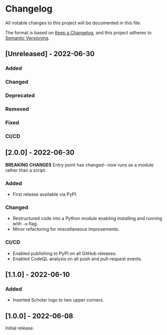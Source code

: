 # Changelog
All notable changes to this project will be documented in this file.

The format is based on [Keep a Changelog](https://keepachangelog.com/en/1.0.0/),
and this project adheres to [Semantic Versioning](https://semver.org/spec/v2.0.0.html).

## [Unreleased] - 2022-06-30

### Added
  
### Changed

### Deprecated

### Removed

### Fixed

### CI/CD


## [2.0.0] - 2022-06-30

**BREAKING CHANGES** Entry point has changed--now runs as a module rather than a script.

### Added
* First release available via PyPI.
  
### Changed
* Restructured code into a Python module enabling installing and running with `-m` flag.
* Minor refactoring for miscellaneous improvements.

### CI/CD
* Enabled publishing to PyPI on all GitHub releases.
* Enabled CodeQL analysis on all push and pull-request events.


## [1.1.0] - 2022-06-10

### Added
* Inserted Scholar logo to two upper corners.


## [1.0.0] - 2022-06-08

Initial release.
